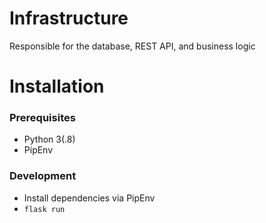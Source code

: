 # Infrastructure
Responsible for the database, REST API, and business logic

# Installation
### Prerequisites
- Python 3(.8)
- PipEnv

### Development
- Install dependencies via PipEnv
- `flask run` 
